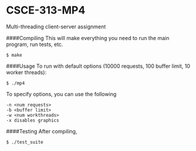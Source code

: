 CSCE-313-MP4
============

Multi-threading client-server assignment

####Compiling
This will make everything you need to run the main program, run tests, etc.
```
$ make
```

####Usage
To run with default options (10000 requests, 100 buffer limit, 10 worker threads):
```
$ ./mp4
```
To specify options, you can use the following
```
-n <num requests>
-b <buffer limit>
-w <num workthreads>
-x disables graphics
```

####Testing
After compiling,
```
$ ./test_suite
```
